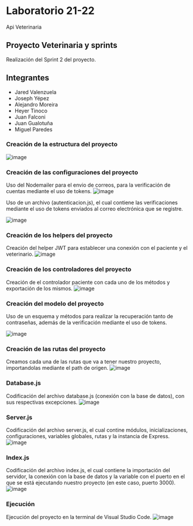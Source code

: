 # Laboratorio 21-22
Api Veterinaria
## Proyecto Veterinaria y sprints
Realización del Sprint 2 del proyecto.
## Integrantes
* Jared Valenzuela
* Joseph Yépez
* Alejandro Moreira
* Heyer Tinoco
* Juan Falconi
* Juan Gualotuña
* Miguel Paredes
### Creación de la estructura del proyecto
![image](https://github.com/Alejandro-Moreira/api-veterinaria/assets/117743484/f5cd3192-fc61-4f88-98a7-4a7ceec7223e)
### Creación de las configuraciones del proyecto
Uso del Nodemailer para el envio de correos, para la verificación de cuentas mediante el uso de tokens.
![image](https://github.com/Alejandro-Moreira/Veterinaria/assets/117743484/92ed065a-9064-408a-8420-9d9e9c763638)

Uso de un archivo (autenticacion.js), el cual contiene las verificaciones mediante el uso de tokens enviados al correo electrónica que se registre.

![image](https://github.com/Alejandro-Moreira/Veterinaria/assets/117743484/9ed959b4-a5d3-487c-ac47-b3f449e96cb3)
### Creación de los helpers del proyecto
Creación del helper JWT para establecer una conexión con el paciente y el veterinario.
![image](https://github.com/Alejandro-Moreira/Veterinaria/assets/117743484/7dde7587-d9d1-475f-8798-ad3cec9d38f4)
### Creación de los controladores del proyecto
Creación de el controlador paciente con cada uno de los métodos y exportación de los mismos.
![image](https://github.com/Alejandro-Moreira/Veterinaria/assets/117743484/f96a28dd-6295-4799-ae82-77aaf1efa378)
### Creación del modelo del proyecto
Uso de un esquema y métodos para realizar la recuperación tanto de contraseñas, además de la verificación mediante el uso de tokens.

![image](https://github.com/Alejandro-Moreira/Veterinaria/assets/117743484/69cbe6b0-cd83-4f6a-8d63-ea04e3e04e70)
### Creación de las rutas del proyecto
Creamos cada una de las rutas que va a tener nuestro proyecto, importandolas mediante el path de origen.
![image](https://github.com/Alejandro-Moreira/Veterinaria/assets/117743484/f8ccb6c8-8f01-4fce-91d8-a132b4473f0f)
### Database.js
Codificación del archivo database.js (conexión con la base de datos), con sus respectivas excepciones.
![image](https://github.com/Alejandro-Moreira/api-veterinaria/assets/117743484/5c19d0b2-3754-4630-a450-23c804b2b6c5)
### Server.js
Codificación del archivo server.js, el cual contine módulos, inicializaciones, configuraciones, variables globales, rutas y la instancia de Express.
![image](https://github.com/Alejandro-Moreira/api-veterinaria/assets/117743484/6c6d7bf8-057c-4341-afa5-d515662576a1)
### Index.js
Codificación del archivo index.js, el cual contiene la importación del servidor, la conexión con la base de datos y la variable con el puerto en el que se está ejecutando nuestro proyecto (en este caso, puerto 3000).
![image](https://github.com/Alejandro-Moreira/api-veterinaria/assets/117743484/9a696f5c-77d2-4b41-b1d0-86c705ba3f09)
### Ejecución
Ejecución del proyecto en la terminal de Visual Studio Code.
![image](https://github.com/Alejandro-Moreira/api-veterinaria/assets/117743484/0dc01472-0beb-4834-8af8-bd041068d7c8)

